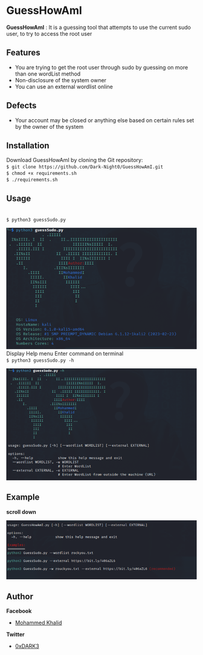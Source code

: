 # GuessHowAmI

**GuessHowAmI** : It is a guessing tool that attempts to use the current sudo user, to try to access the root user


## Features
*	You are trying to get the root user through sudo by guessing on more than one wordList method
*	Non-disclosure of the system owner
*	You can use an external wordlist online


## Defects
* Your account may be closed or anything else based on certain rules set by the owner of the system


## Installation
Download GuessHowAmI by cloning the Git repository:
<br />```$ git clone https://github.com/Dark-Night0/GuessHowAmI.git```
<br />```$ chmod +x requirements.sh```
<br />```$ ./requirements.sh ```

## Usage
<br />```$ python3 guessSudo.py```
<br />

![alt text](.banner.png)
Display Help menu Enter command on terminal 
<br />```$ python3 guessSudo.py -h```
<br />

![alt text](.help_menu.png)

## Example

**scroll down**

  ![alt text](.Example.png)

## Author

 **Facebook** 
* [Mohammed Khalid](https://www.facebook.com/profile.php?id=100085121092587)

 **Twitter** 
* [0xDARK3](https://twitter.com/0xDARK3)

<br>
